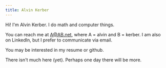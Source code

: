 ```yaml
---
title: Alvin Kerber
---
```


Hi! I'm Alvin Kerber. I do math and computer things.

You can reach me at A@AB.net, where A = alvin and B = kerber. I am also on
LinkedIn, but I prefer to communicate via email.

You may be interested in my resume or github.

There isn't much here (yet). Perhaps one day there will be more.
